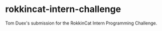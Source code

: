 rokkincat-intern-challenge
==========================

Tom Duex's submission for the RokkinCat Intern Programming Challenge.
